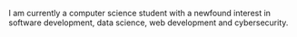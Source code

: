 I am currently a computer science student with a newfound interest in software development, data science, web development and cybersecurity.
